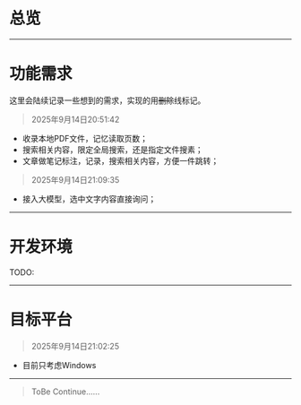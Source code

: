 # 总览

---

# 功能需求

这里会陆续记录一些想到的需求，实现的用~~删除~~线标记。

> 2025年9月14日20:51:42

- 收录本地PDF文件，记忆读取页数；
- 搜索相关内容，限定全局搜索，还是指定文件搜素；
- 文章做笔记标注，记录，搜索相关内容，方便一件跳转；

> 2025年9月14日21:09:35

- 接入大模型，选中文字内容直接询问；

---

# 开发环境

TODO:

---

# 目标平台

> 2025年9月14日21:02:25

- 目前只考虑Windows 

---




> ToBe Continue......